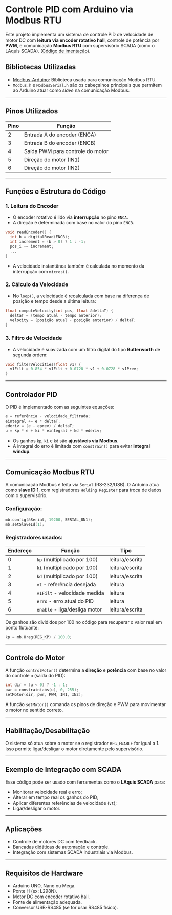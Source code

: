 # Controle PID com Arduino via Modbus RTU

Este projeto implementa um sistema de controle PID de velocidade de motor DC com **leitura via encoder rotativo hall**, controle de potência por **PWM**, e comunicação **Modbus RTU** com supervisório SCADA (como o LAquis SCADA). ([Código de imentação](Motor_cc_modbus/Motor_cc_modbus.ino)).

## Bibliotecas Utilizadas

* [Modbus-Arduino](https://github.com/andresarmento/modbus-arduino): Biblioteca usada para comunicação Modbus RTU.
* `Modbus.h` e `ModbusSerial.h` são os cabeçalhos principais que permitem ao Arduino atuar como *slave* na comunicação Modbus.

---

## Pinos Utilizados

| Pino | Função                           |
| ---- | -------------------------------- |
| 2    | Entrada A do encoder (ENCA)      |
| 3    | Entrada B do encoder (ENCB)      |
| 4    | Saída PWM para controle do motor |
| 5    | Direção do motor (IN1)           |
| 6    | Direção do motor (IN2)           |

---

## Funções e Estrutura do Código

### 1. **Leitura do Encoder**

* O encoder rotativo é lido via **interrupção** no pino `ENCA`.
* A direção é determinada com base no valor do pino `ENCB`.

```cpp
void readEncoder() {
  int b = digitalRead(ENCB);
  int increment = (b > 0) ? 1 : -1;
  pos_i += increment;
  ...
}
```

* A velocidade instantânea também é calculada no momento da interrupção com `micros()`.

### 2. **Cálculo da Velocidade**

* No `loop()`, a velocidade é recalculada com base na diferença de posição e tempo desde a última leitura:

```cpp
float computeVelocity(int pos, float &deltaT) {
  deltaT = (tempo atual - tempo anterior);
  velocity = (posição atual - posição anterior) / deltaT;
}
```

### 3. **Filtro de Velocidade**

* A velocidade é suavizada com um filtro digital do tipo **Butterworth** de segunda ordem:

```cpp
void filterVelocities(float v1) {
  v1Filt = 0.854 * v1Filt + 0.0728 * v1 + 0.0728 * v1Prev;
}
```

---

## Controlador PID

O PID é implementado com as seguintes equações:

```cpp
e = referência - velocidade_filtrada;
eintegral += e * deltaT;
ederiv = (e - eprev) / deltaT;
u = kp * e + ki * eintegral + kd * ederiv;
```

* Os ganhos `kp`, `ki` e `kd` são **ajustáveis via Modbus**.
* A integral do erro é limitada com `constrain()` para evitar **integral windup**.

---

## Comunicação Modbus RTU

A comunicação Modbus é feita via `Serial` (RS-232/USB). O Arduino atua como **slave ID 1**, com registradores `Holding Register` para troca de dados com o supervisório.

### Configuração:

```cpp
mb.config(&Serial, 19200, SERIAL_8N1);
mb.setSlaveId(1);
```

### Registradores usados:

| Endereço | Função                        | Tipo            |
| -------- | ----------------------------- | --------------- |
| 0        | `kp` (multiplicado por 100)   | leitura/escrita |
| 1        | `ki` (multiplicado por 100)   | leitura/escrita |
| 2        | `kd` (multiplicado por 100)   | leitura/escrita |
| 3        | `vt` - referência desejada    | leitura         |
| 4        | `v1Filt` - velocidade medida  | leitura         |
| 5        | `erro` - erro atual do PID    | leitura         |
| 6        | `enable` - liga/desliga motor | leitura/escrita |

Os ganhos são divididos por 100 no código para recuperar o valor real em ponto flutuante:

```cpp
kp = mb.Hreg(REG_KP) / 100.0;
```

---

## Controle do Motor

A função `controlMotor()` determina a **direção** e **potência** com base no valor do controle `u` (saída do PID):

```cpp
int dir = (u < 0) ? -1 : 1;
pwr = constrain(abs(u), 0, 255);
setMotor(dir, pwr, PWM, IN1, IN2);
```

A função `setMotor()` comanda os pinos de direção e PWM para movimentar o motor no sentido correto.

---

## Habilitação/Desabilitação

O sistema só atua sobre o motor se o registrador `REG_ENABLE` for igual a 1. Isso permite ligar/desligar o motor diretamente pelo supervisório.

---

## Exemplo de Integração com SCADA

Esse código pode ser usado com ferramentas como o **LAquis SCADA** para:

* Monitorar velocidade real e erro;
* Alterar em tempo real os ganhos do PID;
* Aplicar diferentes referências de velocidade (`vt`);
* Ligar/desligar o motor.

---

## Aplicações

* Controle de motores DC com feedback.
* Bancadas didáticas de automação e controle.
* Integração com sistemas SCADA industriais via Modbus.

---

## Requisitos de Hardware

* Arduino UNO, Nano ou Mega.
* Ponte H (ex: L298N).
* Motor DC com encoder rotativo hall.
* Fonte de alimentação adequada.
* Conversor USB-RS485 (se for usar RS485 físico).
